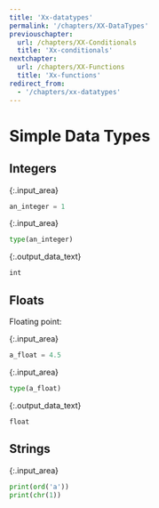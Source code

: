 ```yaml
---
title: 'Xx-datatypes'
permalink: '/chapters/XX-DataTypes'
previouschapter:
  url: /chapters/XX-Conditionals
  title: 'Xx-conditionals'
nextchapter:
  url: /chapters/XX-Functions
  title: 'Xx-functions'
redirect_from:
  - '/chapters/xx-datatypes'
---
```


# Simple Data Types

## Integers



{:.input_area}
```python
an_integer = 1
```




{:.input_area}
```python
type(an_integer)
```





{:.output_data_text}
```
int
```



## Floats

Floating point:



{:.input_area}
```python
a_float = 4.5
```




{:.input_area}
```python
type(a_float)
```





{:.output_data_text}
```
float
```



## Strings



{:.input_area}
```python
print(ord('a'))
print(chr(1))
```

